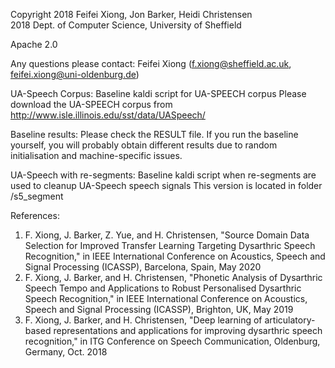 Copyright 2018  Feifei Xiong, Jon Barker, Heidi Christensen           
          2018  Dept. of Computer Science, University of Sheffield

Apache 2.0

Any questions please contact: Feifei Xiong (f.xiong@sheffield.ac.uk, feifei.xiong@uni-oldenburg.de)

UA-Speech Corpus:
Baseline kaldi script for UA-SPEECH corpus
Please download the UA-SPEECH corpus from http://www.isle.illinois.edu/sst/data/UASpeech/

Baseline results:
Please check the RESULT file.
If you run the baseline yourself, you will probably obtain different results due to random initialisation and machine-specific issues.

UA-Speech with re-segments:
Baseline kaldi script when re-segments are used to cleanup UA-Speech speech signals
This version is located in folder /s5_segment


References:

1) F. Xiong, J. Barker, Z. Yue, and H. Christensen, "Source Domain Data Selection for Improved Transfer Learning Targeting Dysarthric Speech Recognition," in IEEE International Conference on Acoustics, Speech and Signal Processing (ICASSP), Barcelona, Spain, May 2020
2) F. Xiong, J. Barker, and H. Christensen, "Phonetic Analysis of Dysarthric Speech Tempo and Applications to Robust Personalised Dysarthric Speech Recognition," in IEEE International Conference on Acoustics, Speech and Signal Processing (ICASSP), Brighton, UK, May 2019
3) F. Xiong, J. Barker, and H. Christensen, "Deep learning of articulatory-based representations and applications for improving dysarthric speech recognition," in ITG Conference on Speech Communication, Oldenburg, Germany, Oct. 2018




